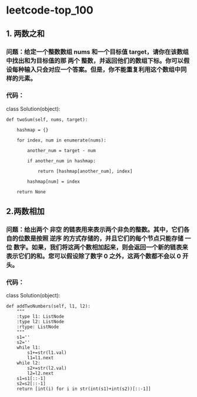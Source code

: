 # leetcode-top_100
## 1. 两数之和
### 问题：给定一个整数数组 nums 和一个目标值 target，请你在该数组中找出和为目标值的那 两个 整数，并返回他们的数组下标。你可以假设每种输入只会对应一个答案。但是，你不能重复利用这个数组中同样的元素。
### 代码：
class Solution(object):

    def twoSum(self, nums, target):
    
        hashmap = {}
        
        for index, num in enumerate(nums):     
        
            another_num = target - num       
                
            if another_num in hashmap:      
                 
                return [hashmap[another_num], index]      
                       
            hashmap[num] = index
            
        return None

## 2.两数相加
### 问题：给出两个 非空 的链表用来表示两个非负的整数。其中，它们各自的位数是按照 逆序 的方式存储的，并且它们的每个节点只能存储 一位 数字。如果，我们将这两个数相加起来，则会返回一个新的链表来表示它们的和。您可以假设除了数字 0 之外，这两个数都不会以 0 开头。
### 代码：
class Solution(object):

    def addTwoNumbers(self, l1, l2):
        """
        :type l1: ListNode
        :type l2: ListNode
        :rtype: ListNode
        """
        s1=''
        s2=''
        while l1:
            s1+=str(l1.val)
            l1=l1.next
        while l2:
            s2+=str(l2.val)
            l2=l2.next
        s1=s1[::-1]
        s2=s2[::-1]
        return [int(i) for i in str(int(s1)+int(s2))[::-1]]
